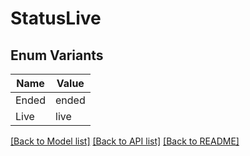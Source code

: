# StatusLive

## Enum Variants

| Name | Value |
|---- | -----|
| Ended | ended |
| Live | live |


[[Back to Model list]](../README.md#documentation-for-models) [[Back to API list]](../README.md#documentation-for-api-endpoints) [[Back to README]](../README.md)


